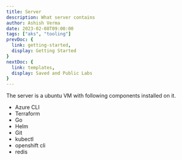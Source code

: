 ```yaml
---
title: Server
description: What server contains
author: Ashish Verma
date: 2023-02-08T09:00:00
tags: ["aks", "tooling"]
prevDoc: {
  link: getting-started,
  display: Getting Started
}
nextDoc: {
  link: templates,
  display: Saved and Public Labs
}
---
```


The server is a ubuntu VM with following components installed on it.

- Azure CLI
- Terraform
- Go
- Helm
- Git
- kubectl
- openshift cli
- redis
